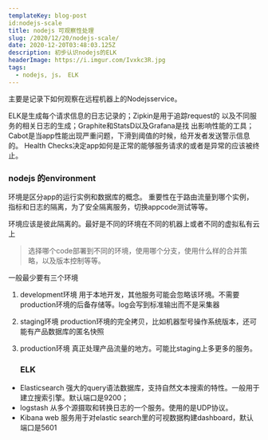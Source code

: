 ```yaml
---
templateKey: blog-post
id:nodejs-scale
title: nodejs 可观察性处理
slug: /2020/12/20/nodejs-scale/
date: 2020-12-20T03:48:03.125Z
description: 初步认识nodejs的ELK
headerImage: https://i.imgur.com/Ivxkc3R.jpg
tags:
  - nodejs, js， ELK
---
```


主要是记录下如何观察在远程机器上的Nodejsservice。

ELK是生成每个请求信息的日志记录的；Zipkin是用于追踪request的
以及不同服务的相关日志的生成；Graphite和StatsD以及Grafana是找
出影响性能的工具；Cabot是当app性能出现严重问题，下滑到阈值的时候，给开发者发送警示信息的。
Health Checks决定app如何是正常的能够服务请求的或者是异常的应该被终止。


### nodejs 的environment
环境是区分app的运行实例和数据库的概念。
重要性在于路由流量到哪个实例，指标和日志的隔离，为了安全隔离服务，切换appcode测试等等。


环境应该是彼此隔离的。最好是不同的环境在不同的机器上或者不同的虚拟私有云上


> 选择哪个code部署到不同的环境，使用哪个分支，使用什么样的合并策略，以及版本控制等等。

一般最少要有三个环境
1. development环境
  用于本地开发，其他服务可能会忽略该环境。不需要production环境的后备存储等。log会写到标准输出而不是采集器
2. staging环境
  production环境的完全拷贝，比如机器型号操作系统版本，还可能有产品数据库的匿名快照
3. production环境
   真正处理产品流量的地方。可能比staging上多更多的服务。

   ### ELK
  - Elasticsearch
  强大的query语法数据库，支持自然文本搜索的特性。一般用于建立搜索引擎。默认端口是9200；
  - logstash
  从多个源摄取和转换日志的一个服务。使用的是UDP协议。
  - Kibana
   web 服务用于对elastic search里的可视数据构建dashboard，默认端口是5601

   